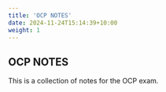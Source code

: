 ```yaml
---
title: 'OCP NOTES'
date: 2024-11-24T15:14:39+10:00
weight: 1
---
```


## OCP NOTES

This is a collection of notes for the OCP exam. 